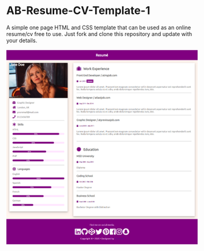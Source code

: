 # AB-Resume-CV-Template-1
A simple one page HTML and CSS template that can be used as an online resume/cv free to use. Just fork and clone this repository and update with your details.
<br>
&nbsp;
<img src="Screenshot-Template 1.png">
